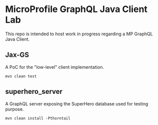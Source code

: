 # MicroProfile GraphQL Java Client Lab
This repo is intended to host work in progress regarding a MP GraphQL Java Client.

## Jax-GS
A PoC for the "low-level" client implementation.

```mvn clean test```

## superhero_server
A GraphQL server exposing the SuperHero database used for testing purpose.

``mvn clean install -Pthorntail``